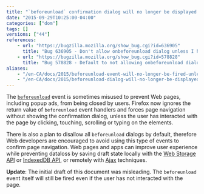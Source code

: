 ```yaml
---
title: "`beforeunload` confirmation dialog will no longer be displayed unless user has interacted with the page"
date: "2015-09-29T10:25:00-04:00"
categories: ["dom"]
tags: []
versions: ["44"]
references:
    - url: "https://bugzilla.mozilla.org/show_bug.cgi?id=636905"
      title: "Bug 636905 - Don't allow onbeforeunload dialog unless I have interacted with the page"
    - url: "https://bugzilla.mozilla.org/show_bug.cgi?id=578828"
      title: "Bug 578828 - Default to not allowing onbeforeunload dialogs"
aliases:
    - "/en-CA/docs/2015/beforeunload-event-will-no-longer-be-fired-unless-user-has-interacted-with-the-page/"
    - "/en-CA/docs/2015/beforeunload-dialog-will-no-longer-be-displayed-unless-user-has-interacted-with-the-page/"
---
```

The [`beforeunload`](https://developer.mozilla.org/docs/Web/Events/beforeunload) event is sometimes misused to prevent Web pages, including popup ads, from being closed by users. Firefox now ignores the return value of `beforeunload` event handlers and forces page navigation without showing the confirmation dialog, unless the user has interacted with the page by clicking, touching, scrolling or typing on the elements.

There is also a plan to disallow all `beforeunload` dialogs by default, therefore Web developers are encouraged to avoid using this type of events to confirm page navigation. Web pages and apps can improve user experience while preventing dataloss by saving draft state locally with the [Web Storage API](https://developer.mozilla.org/docs/Web/API/Web_Storage_API) or [IndexedDB API](https://developer.mozilla.org/docs/Web/API/IndexedDB_API), or remotely with [Ajax](https://developer.mozilla.org/docs/Ajax) techniques.

**Update**: The initial draft of this document was misleading. The `beforeunload` event itself will still be fired even if the user has not interacted with the page.
